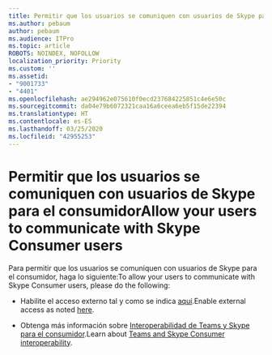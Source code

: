 ```yaml
---
title: Permitir que los usuarios se comuniquen con usuarios de Skype para el consumidor
ms.author: pebaum
author: pebaum
ms.audience: ITPro
ms.topic: article
ROBOTS: NOINDEX, NOFOLLOW
localization_priority: Priority
ms.custom: ''
ms.assetid:
- "9001733"
- "4401"
ms.openlocfilehash: ae294962e075610f0ecd237684225851c4e6e50c
ms.sourcegitcommit: da04e79b6072321caa16a6ceea6eb5f15de22394
ms.translationtype: HT
ms.contentlocale: es-ES
ms.lasthandoff: 03/25/2020
ms.locfileid: "42955253"
---
```

# <a name="allow-your-users-to-communicate-with-skype-consumer-users"></a><span data-ttu-id="83db2-102">Permitir que los usuarios se comuniquen con usuarios de Skype para el consumidor</span><span class="sxs-lookup"><span data-stu-id="83db2-102">Allow your users to communicate with Skype Consumer users</span></span>

<span data-ttu-id="83db2-103">Para permitir que los usuarios se comuniquen con usuarios de Skype para el consumidor, haga lo siguiente:</span><span class="sxs-lookup"><span data-stu-id="83db2-103">To allow your users to communicate with Skype Consumer users, please do the following:</span></span>

- <span data-ttu-id="83db2-104">Habilite el acceso externo tal y como se indica [aquí](https://docs.microsoft.com/microsoftteams/manage-external-access#allow-or-block-domains).</span><span class="sxs-lookup"><span data-stu-id="83db2-104">Enable external access as noted [here](https://docs.microsoft.com/microsoftteams/manage-external-access#allow-or-block-domains).</span></span>

- <span data-ttu-id="83db2-105">Obtenga más información sobre [Interoperabilidad de Teams y Skype para el consumidor](https://docs.microsoft.com/microsoftteams/teams-skype-interop).</span><span class="sxs-lookup"><span data-stu-id="83db2-105">Learn about [Teams and Skype Consumer interoperability](https://docs.microsoft.com/microsoftteams/teams-skype-interop).</span></span>
